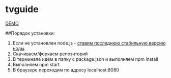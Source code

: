 # tvguide
[DEMO](http://gazeit.ru/index.html)


##Порядок установки:

1. Если не установлен node.js - [ставим последнюю стабильную версию ноды](https://nodejs.org/en/).
2. Скачиваем/форкаем репозиторий
3. В терминале идём в папку с package.json и выполняем npm install
4. Выполняем npm start
5. В браузере переходим по адресу localhost:8080
